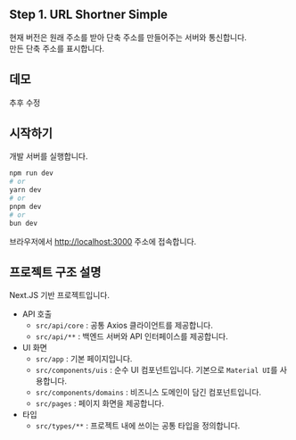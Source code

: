 ## Step 1. URL Shortner Simple

현재 버전은 원래 주소를 받아 단축 주소를 만들어주는 서버와 통신합니다.  
만든 단축 주소를 표시합니다.

## 데모

추후 수정

## 시작하기

개발 서버를 실행합니다.

```bash
npm run dev
# or
yarn dev
# or
pnpm dev
# or
bun dev
```

브라우저에서 [http://localhost:3000](http://localhost:3000) 주소에 접속합니다.

## 프로젝트 구조 설명

Next.JS 기반 프로젝트입니다.

- API 호출
  - `src/api/core` : 공통 Axios 클라이언트를 제공합니다.
  - `src/api/**` : 백엔드 서버와 API 인터페이스를 제공합니다.
- UI 화면
  - `src/app` : 기본 페이지입니다.
  - `src/components/uis` : 순수 UI 컴포넌트입니다. 기본으로 `Material UI`를 사용합니다.
  - `src/components/domains` : 비즈니스 도메인이 담긴 컴포넌트입니다.
  - `src/pages` : 페이지 화면을 제공합니다.
- 타입
  - `src/types/**` : 프로젝트 내에 쓰이는 공통 타입을 정의합니다.
